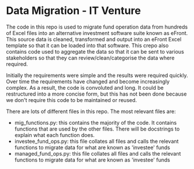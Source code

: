 # Data Migration - IT Venture
The code in this repo is used to migrate fund operation data from hundreds of Excel files into an alternative investment software suite known as eFront. This source data is cleaned, transformed and output into an eFront Excel template so that it can be loaded into that software. This crepo also contains code used to aggregate the data so that it can be sent to various stakeholders so that they can review/clean/categorise the data where required. 

Initially the requirements were simple and the results were required quickly. Over time the requirements have changed and become increasingly complex. As a result, the code is convoluted and long. It could be restructured into a more concise form, but this has not been done because we don't require this code to be maintained or reused. 

There are lots of different files in this repo. The most relevant files are:
- mig_functions.py: this contains the majority of the code. It contains functions that are used by the other files. There will be docstrings to explain what each function does. 
- investee_fund_ops.py: this file collates all files and calls the relevant functions to migrate data for what are known as 'investee' funds 
- managed_fund_ops.py: this file collates all files and calls the relevant functions to migrate data for what are known as 'investee' funds

